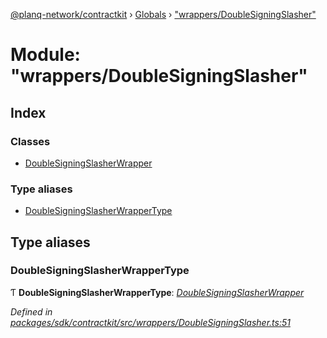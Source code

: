 [@planq-network/contractkit](../README.md) › [Globals](../globals.md) › ["wrappers/DoubleSigningSlasher"](_wrappers_doublesigningslasher_.md)

# Module: "wrappers/DoubleSigningSlasher"

## Index

### Classes

* [DoubleSigningSlasherWrapper](../classes/_wrappers_doublesigningslasher_.doublesigningslasherwrapper.md)

### Type aliases

* [DoubleSigningSlasherWrapperType](_wrappers_doublesigningslasher_.md#doublesigningslasherwrappertype)

## Type aliases

###  DoubleSigningSlasherWrapperType

Ƭ **DoubleSigningSlasherWrapperType**: *[DoubleSigningSlasherWrapper](../classes/_wrappers_doublesigningslasher_.doublesigningslasherwrapper.md)*

*Defined in [packages/sdk/contractkit/src/wrappers/DoubleSigningSlasher.ts:51](https://github.com/planq-network/planq-sdk/blob/master/packages/sdk/contractkit/src/wrappers/DoubleSigningSlasher.ts#L51)*

